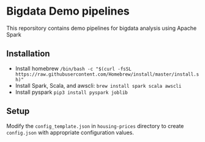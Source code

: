 # Bigdata Demo pipelines
This reporsitory contains demo pipelines for bigdata analysis using Apache Spark
## Installation
- Install homebrew `/bin/bash -c "$(curl -fsSL https://raw.githubusercontent.com/Homebrew/install/master/install.sh)"`
- Install Spark, Scala, and awscli: `brew install spark scala awscli`
- Install pyspark `pip3 install pyspark joblib`

## Setup
Modify the `config_template.json` in `housing-prices` directory to create `config.json` with appropriate configuration values.